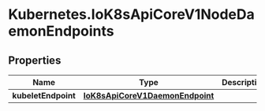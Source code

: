 # Kubernetes.IoK8sApiCoreV1NodeDaemonEndpoints

## Properties

Name | Type | Description | Notes
------------ | ------------- | ------------- | -------------
**kubeletEndpoint** | [**IoK8sApiCoreV1DaemonEndpoint**](IoK8sApiCoreV1DaemonEndpoint.md) |  | [optional] 


